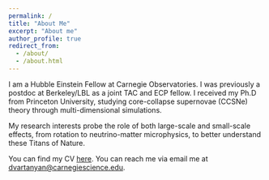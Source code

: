 ```yaml
---
permalink: /
title: "About Me"
excerpt: "About me"
author_profile: true
redirect_from: 
  - /about/
  - /about.html
---
```

I am a Hubble Einstein Fellow at Carnegie Observatories. I was previously a postdoc at Berkeley/LBL as a joint TAC and ECP fellow. I received my Ph.D from Princeton University, studying core-collapse supernovae (CCSNe) theory through multi-dimensional simulations.

My research interests probe the role of both large-scale and small-scale effects, from rotation to neutrino-matter microphysics, to better understand these Titans of Nature.

You can find my CV [here](http://dvartany.github.io/files/CV-2023.pdf). You can reach me via email me at [dvartanyan@carnegiescience.edu](mailto:dvartanyan@carnegiescience.edu).
